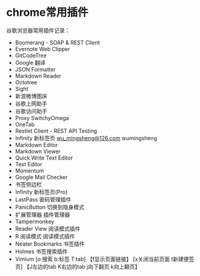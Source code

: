 # chrome常用插件


谷歌浏览器常用插件记录：

* Boomerang - SOAP & REST Client
* Evernote Web Clipper
* GitCodeTree
* Google 翻译
* JSON Formatter
* Markdown Reader
* Octotree
* Sight
* 新浪微博图床
* 谷歌上网助手
* 谷歌访问助手
* Proxy SwitchyOmega
* OneTab
* Restlet Client - REST API Testing
* Infinity 新标签页    wu_mingsheng@126.com wumingsheng
* Markdown Editor
* Markdown Viewer
* Quick Write Text Editor
* Text Editor
* Momentum
* Google Mail Checker
* 书签侧边栏
* Infinity 新标签页(Pro)
* LastPass                密码管理插件
* PanicButton             切换到隐身模式
* 扩展管理器               插件管理器
* Tampermonkey
* Reader View          阅读模式插件
* R 阅读模式            阅读模式插件
* Neater Bookmarks    书签插件
* Holmes            书签搜索插件
* Vimium     [o:搜索 b:标签 T:tab] 【f显示页面链接】  [x关闭当前页面 t新建便签页] 【J左边的tab K右边的tab j向下翻页  k向上翻页】



